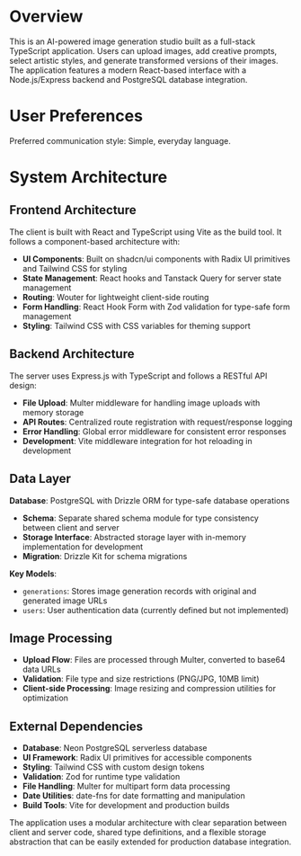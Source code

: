 # Overview

This is an AI-powered image generation studio built as a full-stack TypeScript application. Users can upload images, add creative prompts, select artistic styles, and generate transformed versions of their images. The application features a modern React-based interface with a Node.js/Express backend and PostgreSQL database integration.

# User Preferences

Preferred communication style: Simple, everyday language.

# System Architecture

## Frontend Architecture

The client is built with React and TypeScript using Vite as the build tool. It follows a component-based architecture with:

- **UI Components**: Built on shadcn/ui components with Radix UI primitives and Tailwind CSS for styling
- **State Management**: React hooks and Tanstack Query for server state management
- **Routing**: Wouter for lightweight client-side routing
- **Form Handling**: React Hook Form with Zod validation for type-safe form management
- **Styling**: Tailwind CSS with CSS variables for theming support

## Backend Architecture

The server uses Express.js with TypeScript and follows a RESTful API design:

- **File Upload**: Multer middleware for handling image uploads with memory storage
- **API Routes**: Centralized route registration with request/response logging
- **Error Handling**: Global error middleware for consistent error responses
- **Development**: Vite middleware integration for hot reloading in development

## Data Layer

**Database**: PostgreSQL with Drizzle ORM for type-safe database operations
- **Schema**: Separate shared schema module for type consistency between client and server
- **Storage Interface**: Abstracted storage layer with in-memory implementation for development
- **Migration**: Drizzle Kit for schema migrations

**Key Models**:
- `generations`: Stores image generation records with original and generated image URLs
- `users`: User authentication data (currently defined but not implemented)

## Image Processing

- **Upload Flow**: Files are processed through Multer, converted to base64 data URLs
- **Validation**: File type and size restrictions (PNG/JPG, 10MB limit)
- **Client-side Processing**: Image resizing and compression utilities for optimization

## External Dependencies

- **Database**: Neon PostgreSQL serverless database
- **UI Framework**: Radix UI primitives for accessible components
- **Styling**: Tailwind CSS with custom design tokens
- **Validation**: Zod for runtime type validation
- **File Handling**: Multer for multipart form data processing
- **Date Utilities**: date-fns for date formatting and manipulation
- **Build Tools**: Vite for development and production builds

The application uses a modular architecture with clear separation between client and server code, shared type definitions, and a flexible storage abstraction that can be easily extended for production database integration.
